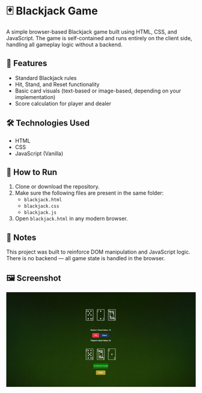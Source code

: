 # 🃏 Blackjack Game

A simple browser-based Blackjack game built using HTML, CSS, and JavaScript. The game is self-contained and runs entirely on the client side, handling all gameplay logic without a backend.

## 🚀 Features

- Standard Blackjack rules
- Hit, Stand, and Reset functionality
- Basic card visuals (text-based or image-based, depending on your implementation)
- Score calculation for player and dealer

## 🛠 Technologies Used

- HTML
- CSS
- JavaScript (Vanilla)

## 📂 How to Run

1. Clone or download the repository.
2. Make sure the following files are present in the same folder:
   - `blackjack.html`
   - `blackjack.css`
   - `blackjack.js` 
3. Open `blackjack.html` in any modern browser.

## 📌 Notes

This project was built to reinforce DOM manipulation and JavaScript logic. There is no backend — all game state is handled in the browser.

## 🖼️ Screenshot

![Blackjack Screenshot](./blackjackScreenshot.png)


